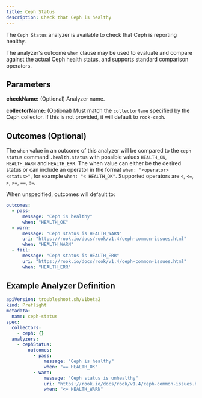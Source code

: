 ```yaml
---
title: Ceph Status
description: Check that Ceph is healthy
---
```


The `Ceph Status` analyzer is available to check that Ceph is reporting healthy.

The analyzer's outcome `when` clause may be used to evaluate and compare against the actual Ceph health status, and supports standard comparison operators.

## Parameters

**checkName:** (Optional) Analyzer name.

**collectorName:** (Optional) Must match the `collectorName` specified by the Ceph collector.
If this is not provided, it will default to `rook-ceph`.

## Outcomes (Optional)

The `when` value in an outcome of this analyzer will be compared to the `ceph status` command `.health.status` with possible values `HEALTH_OK`, `HEALTH_WARN` and `HEALTH_ERR`. The when value can either be the desired status or can include an operator in the format `when: "<operator> <status>"`, for example `when: "< HEALTH_OK"`. Supported operators are `<`, `<=`, `>`, `>=`, `==`, `!=`.

When unspecified, outcomes will default to:

```yaml
outcomes:
  - pass:
      message: "Ceph is healthy"
      when: "HEALTH_OK"
  - warn:
      message: "Ceph status is HEALTH_WARN"
      uri: "https://rook.io/docs/rook/v1.4/ceph-common-issues.html"
      when: "HEALTH_WARN"
  - fail:
      message: "Ceph status is HEALTH_ERR"
      uri: "https://rook.io/docs/rook/v1.4/ceph-common-issues.html"
      when: "HEALTH_ERR"
```

## Example Analyzer Definition

```yaml
apiVersion: troubleshoot.sh/v1beta2
kind: Preflight
metadata:
  name: ceph-status
spec:
  collectors:
    - ceph: {}
  analyzers:
    - cephStatus:
        outcomes:
          - pass:
              message: "Ceph is healthy"
              when: "== HEALTH_OK"
          - warn:
              message: "Ceph status is unhealthy"
              uri: "https://rook.io/docs/rook/v1.4/ceph-common-issues.html"
              when: "<= HEALTH_WARN"
```

